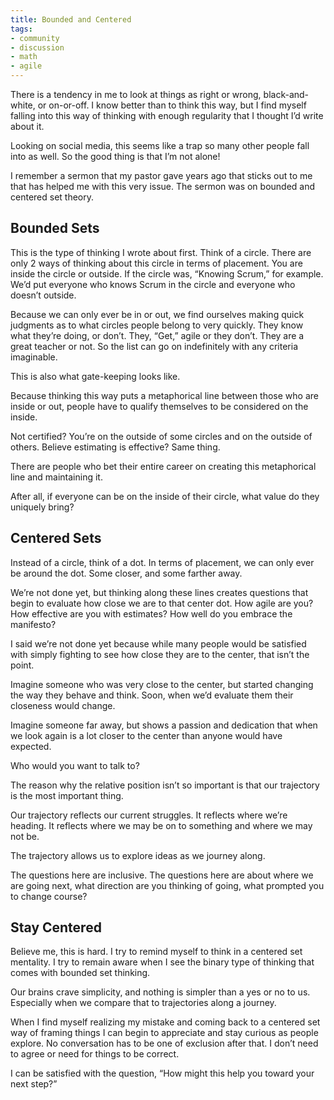 ```yaml
---
title: Bounded and Centered
tags:
- community
- discussion
- math
- agile
---
```

There is a tendency in me to look at things as right or wrong, black-and-white, or on-or-off. I know better than to think this way, but I find myself falling into this way of thinking with enough regularity that I thought I’d write about it.

Looking on social media, this seems like a trap so many other people fall into as well. So the good thing is that I’m not alone!

I remember a sermon that my pastor gave years ago that sticks out to me that has helped me with this very issue. The sermon was on bounded and centered set theory.

## Bounded Sets

This is the type of thinking I wrote about first. Think of a circle. There are only 2 ways of thinking about this circle in terms of placement. You are inside the circle or outside. If the circle was, “Knowing Scrum,” for example. We’d put everyone who knows Scrum in the circle and everyone who doesn’t outside.

Because we can only ever be in or out, we find ourselves making quick judgments as to what circles people belong to very quickly. They know what they’re doing, or don’t. They, “Get,” agile or they don’t. They are a great teacher or not. So the list can go on indefinitely with any criteria imaginable.

This is also what gate-keeping looks like.

Because thinking this way puts a metaphorical line between those who are inside or out, people have to qualify themselves to be considered on the inside.

Not certified? You’re on the outside of some circles and on the outside of others. Believe estimating is effective? Same thing.

There are people who bet their entire career on creating this metaphorical line and maintaining it.

After all, if everyone can be on the inside of their circle, what value do they uniquely bring?

## Centered Sets

Instead of a circle, think of a dot. In terms of placement, we can only ever be around the dot. Some closer, and some farther away.

We’re not done yet, but thinking along these lines creates questions that begin to evaluate how close we are to that center dot. How agile are you? How effective are you with estimates? How well do you embrace the manifesto?

I said we’re not done yet because while many people would be satisfied with simply fighting to see how close they are to the center, that isn’t the point.

Imagine someone who was very close to the center, but started changing the way they behave and think. Soon, when we’d evaluate them their closeness would change.

Imagine someone far away, but shows a passion and dedication that when we look again is a lot closer to the center than anyone would have expected.

Who would you want to talk to?

The reason why the relative position isn’t so important is that our trajectory is the most important thing.

Our trajectory reflects our current struggles. It reflects where we’re heading. It reflects where we may be on to something and where we may not be.

The trajectory allows us to explore ideas as we journey along.

The questions here are inclusive. The questions here are about where we are going next, what direction are you thinking of going, what prompted you to change course?

## Stay Centered

Believe me, this is hard. I try to remind myself to think in a centered set mentality. I try to remain aware when I see the binary type of thinking that comes with bounded set thinking.

Our brains crave simplicity, and nothing is simpler than a yes or no to us. Especially when we compare that to trajectories along a journey.

When I find myself realizing my mistake and coming back to a centered set way of framing things I can begin to appreciate and stay curious as people explore. No conversation has to be one of exclusion after that. I don’t need to agree or need for things to be correct.

I can be satisfied with the question, “How might this help you toward your next step?”